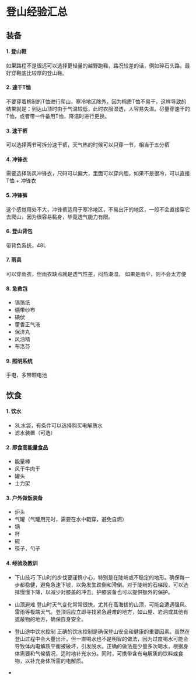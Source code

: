 # 登山经验汇总

## 装备
#### 1. 登山鞋
如果路程不是很远可以选择更轻量的越野跑鞋，路况较差的话，例如碎石头路，最好穿鞋底比较厚的登山鞋。
#### 2. 速干T恤
不要穿着棉制的T恤进行爬山，寒冷地区除外，因为棉质T恤不易干，这样导致的结果就是：到达山顶时由于气温较低，此时衣服湿透，人容易失温。尽量穿速干的T恤，或者带一件备用T恤，降温时进行更换。
#### 3. 速干裤
可以选择两节可拆分速干裤，天气热的时候可以只穿一节，相当于五分裤
#### 4. 冲锋衣
需要选择防风冲锋衣，尺码可以偏大，里面可以穿内胆，如果不是很冷，可以直接T恤 + 冲锋衣
#### 5. 冲锋裤
这个感觉用处不大，冲锋裤适用于寒冷地区，不易出汗的地区，一般不会直接穿它去爬山，因为很容易黏身，毕竟透气能力有限。
#### 6. 登山背包
带背负系统，48L
#### 7. 雨具
可以穿雨衣，但雨衣缺点就是透气性差，闷热潮湿。
如果是雨伞，则不会太方便

#### 8. 急救包
- 锡箔纸
- 绷带纱布
- 碘伏
- 藿香正气液
- 保济丸
- 风油精
- 布洛芬
#### 9. 照明系统
手电，多带颗电池
## 饮食

#### 1. 饮水
- 3L水袋，有条件可以选择购买电解质水
- 滤水装置（可选）
#### 2. 即食高能量食品
- 能量棒
- 风干牛肉干
- 罐头
- 士力架
#### 3. 户外做饭装备
- 炉头
- 气罐（气罐用完时，需要在水中戳穿，避免自燃）
- 锅
- 杯
- 碗
- 筷子，勺子

#### 4. 经验及教训
- 下山技巧
下山时的步伐要谨慎小心，特别是在陡峭或不稳定的地形。确保每一步都稳健，避免急速下坡，以免发生跌倒和滑倒。对于陡峭的石梯段，可以选择慢慢下降，以减少对膝盖的冲击。护膝装备也可以提供额外的保护。

- 山顶避难
登山时天气变化常常很快，尤其在高海拔的山顶，可能会遭遇强风、雷雨等极端天气。登顶后应立即寻找紧急避难的地方，如山屋、岩洞或其他有遮蔽物的地方，确保自身安全。

- 登山途中饮水控制
正确的饮水控制是确保登山安全和健康的重要因素。虽然在登山过程中会大量出汗，但一直喝水也不是明智的做法，因为过度喝水可能会导致体内电解质平衡被破坏，引发脱水。正确的做法是少量多次喝水，根据身体需要和气候情况，适时地补充水分。同时，可携带含有电解质的饮料或食物，以补充身体所需的电解质。

- 
